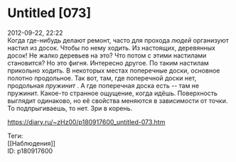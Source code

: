 Untitled [073]
===============

   
 2012-09-22, 22:22   
  Когда где-нибудь делают ремонт, часто для прохода  *людей*  организуют настил из досок. Чтобы по нему ходить. Из настоящих, деревянных досок! Не жалко деревьев на это? Что потом с этими настилами становится? Но это фигня. Интересно другое. По таким настилам прикольно ходить. В некоторых местах поперечные доски, основное полотно продольное. Так вот, там, где поперечной доски нет, продольная  *пружинит*  . А где поперечная доска есть -- там не пружинит. Какое-то странное ощущение, когда идёшь. Поверхность выглядит одинаково, но её свойства меняются в зависимости от точки. То подпрыгиваешь, то нет. Зри в корень.   
    
 <https://diary.ru/~zHz00/p180917600_untitled-073.htm>   
   
 Теги:   
 [[Наблюдения]]   
 ID: p180917600